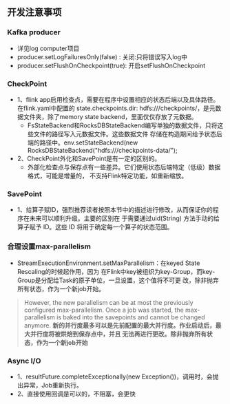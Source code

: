 ## 开发注意事项

### Kafka producer
- 详见log computer项目
- producer.setLogFailuresOnly(false) : 关闭:只将错误写入log中
- producer.setFlushOnCheckpoint(true): 开启setFlushOnCheckpoint

### CheckPoint
- 1、flink app启用检查点，需要在程序中设置相应的状态后端以及具体路径。在flink.yaml中配置的
     state.checkpoints.dir: hdfs:///checkpoints/，是元数据文件夹，除了memory state backend，里面仅仅存放了元数据。
  - FsStateBackend和RocksDBStateBackend编写单独的数据文件，只将这些文件的路径写入元数据文件。这些数据文件
      存储在构造期间给予状态后端的路径中。env.setStateBackend(new RocksDBStateBackend("hdfs:///checkpoints-data/");
- 2、CheckPoint外化和SavePoint是有一定的区别的。
  - 外部化检查点与保存点有一些差异。它们使用状态后端特定（低级）数据格式，可能是增量的，
         不支持Flink特定功能，如重新缩放。

### SavePoint
- 1、给算子赋ID，强烈推荐读者按照本节中的描述进行修改，从而保证你的程序在未来可以顺利升级。主要的区别在
     于需要通过uid(String) 方法手动的给算子赋予 ID。这些 ID 将用于确定每一个算子的状态范围。

### 合理设置max-parallelism
- StreamExecutionEnvironment.setMaxParallelism：在keyed State Rescaling的时候起作用，因为
  在Flink中key被组织为key-Group，而key-Group是分配给Task的原子单位，一旦设置，这个值将不可更
  改，除非抛弃所有状态，作为一个新job开始。
> However, the new parallelism can be at most the previously configured max-parallelism.
  Once a job was started, the max-parallelism is baked into the savepoints and cannot be
  changed anymore.
  **新的并行度最多可以是先前配置的最大并行度。作业启动后，最大并行度将被烘焙到保存点中，并且
   无法再进行更改。除非抛弃所有状态，作为一个新job开始**
   
   
### Async I/O
- 1、resultFuture.completeExceptionally(new Exception())，调用时，会抛出异常，Job重新执行。
- 2、直接使用回调是可以的，不阻塞，会更快
